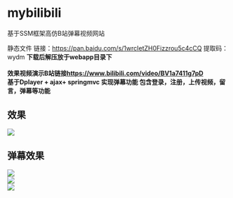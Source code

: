 # mybilibili
基于SSM框架高仿B站弹幕视频网站

静态文件 链接：https://pan.baidu.com/s/1wrcIetZH0Fizzrou5c4cCQ 
提取码：wydm 
<b>
下载后解压放于webapp目录下<br>
  <br>
  效果视频演示B站链接<a href="https://www.bilibili.com/video/BV1a7411g7pD">https://www.bilibili.com/video/BV1a7411g7pD</a><br>
 基于Dplayer + ajax+ springmvc  实现弹幕功能
  包含登录，注册，上传视频，留言，弹幕等功能
## 效果<br>
<img src="https://chenyongzhe.github.io/bili1.png" ><br>
## 弹幕效果<br>
<img src="https://chenyongzhe.github.io/bili2.png" ><br>
  <img src="https://chenyongzhe.github.io/bili3.png"  ><br>
    <img src="https://chenyongzhe.github.io/bili4.png"  ><br>
